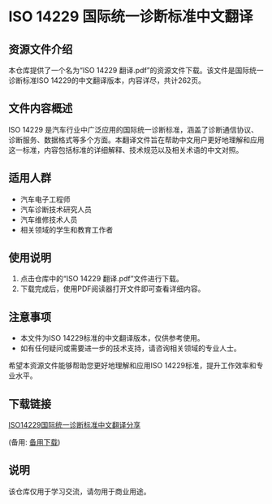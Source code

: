 # ISO 14229 国际统一诊断标准中文翻译

## 资源文件介绍

本仓库提供了一个名为“ISO 14229 翻译.pdf”的资源文件下载。该文件是国际统一诊断标准ISO 14229的中文翻译版本，内容详尽，共计262页。

## 文件内容概述

ISO 14229 是汽车行业中广泛应用的国际统一诊断标准，涵盖了诊断通信协议、诊断服务、数据格式等多个方面。本翻译文件旨在帮助中文用户更好地理解和应用这一标准，内容包括标准的详细解释、技术规范以及相关术语的中文对照。

## 适用人群

- 汽车电子工程师
- 汽车诊断技术研究人员
- 汽车维修技术人员
- 相关领域的学生和教育工作者

## 使用说明

1. 点击仓库中的“ISO 14229 翻译.pdf”文件进行下载。
2. 下载完成后，使用PDF阅读器打开文件即可查看详细内容。

## 注意事项

- 本文件为ISO 14229标准的中文翻译版本，仅供参考使用。
- 如有任何疑问或需要进一步的技术支持，请咨询相关领域的专业人士。

希望本资源文件能够帮助您更好地理解和应用ISO 14229标准，提升工作效率和专业水平。

## 下载链接
[ISO14229国际统一诊断标准中文翻译分享](https://pan.quark.cn/s/fb4f6bfca4c4) 

(备用: [备用下载](https://pan.baidu.com/s/1_3OLTWL_Qmly9IHKci5bcg?pwd=1234))

## 说明

该仓库仅用于学习交流，请勿用于商业用途。
